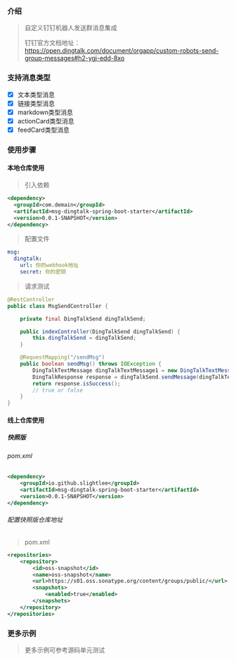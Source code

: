 ### 介绍

> 自定义钉钉机器人发送群消息集成
>
> 钉钉官方文档地址：https://open.dingtalk.com/document/orgapp/custom-robots-send-group-messages#h2-ygj-edd-8xo

### 支持消息类型

- [x] 文本类型消息
- [x] 链接类型消息
- [x] markdown类型消息
- [x] actionCard类型消息
- [x] feedCard类型消息

### 使用步骤

#### 本地仓库使用

> 引入依赖

```xml
<dependency>
  <groupId>com.demain</groupId>
  <artifactId>msg-dingtalk-spring-boot-starter</artifactId>
  <version>0.0.1-SNAPSHOT</version>
</dependency>
```

> 配置文件

```yaml
msg:
  dingtalk:
    url: 你的webhook地址
    secret: 你的密钥
```

> 请求测试

```java
@RestController
public class MsgSendController {

    private final DingTalkSend dingTalkSend;

    public indexController(DingTalkSend dingTalkSend) {
        this.dingTalkSend = dingTalkSend;
    }

    @RequestMapping("/sendMsg")
    public boolean sendMsg() throws IOException {
        DingTalkTextMessage dingTalkTextMessage1 = new DingTalkTextMessage("文本通知消息1");
        DingTalkResponse response = dingTalkSend.sendMessage(dingTalkTextMessage1);
        return response.isSuccess();
        // true or false
    }
}
```

#### 线上仓库使用

##### 快照版

###### pom.xml

```xml
<dependency>
    <groupId>io.github.slightlee</groupId>
    <artifactId>msg-dingtalk-spring-boot-starter</artifactId>
    <version>0.0.1-SNAPSHOT</version>
</dependency>
```

###### 配置快照版仓库地址

> pom.xml

```xml
<repositories>
    <repository>
        <id>oss-snapshot</id>
        <name>oss-snapshot</name>
        <url>https://s01.oss.sonatype.org/content/groups/public/</url>
        <snapshots>
            <enabled>true</enabled>
        </snapshots>
    </repository>
</repositories>
```

### 更多示例

> 更多示例可参考源码单元测试
